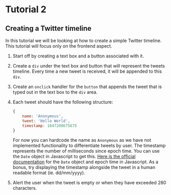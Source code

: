 # Tutorial 2

## Creating a Twitter timeline
In this tutorial we will be looking at how to create a simple Twitter timeline. This tutorial will focus only on the frontend aspect.

1. Start off by creating a text box and a button associated with it.
2. Create a `div` under the text box and button that will represent the tweets timeline. Every time a new tweet is received, it will be appended to this `div`.
3. Create an `onclick` handler for the `button` that appends the tweet that is typed out in the text box to the `div` area.
4. Each tweet should have the following structure:

	```javascript
	{
		name: 'Anonymous',
		tweet: 'Hello World',
		timestamp: 1647208675675
	}
	```

	For now you can hardcode the name as `Anonymous` as we have not implemented functionality to differentiate tweets by user. The timestamp represents the number of milliseconds since epoch time. You can use the `Date` object in Javascript to get this. [Here is the official documentation](https://developer.mozilla.org/en-US/docs/Web/JavaScript/Reference/Global_Objects/Date/getTime) for the `Date` object and epoch time in Javascript. As a bonus, try displaying the timestamp alongside the tweet in a human readable format (ie. dd/mm/yyyy).

5. Alert the user when the tweet is empty or when they have exceeded 280 characters.
